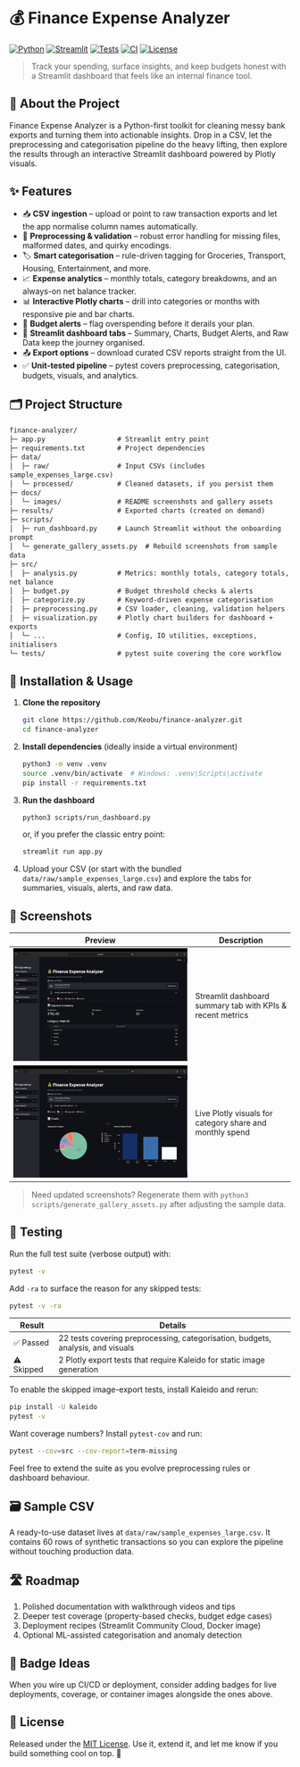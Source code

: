 # 💰 Finance Expense Analyzer

[![Python](https://img.shields.io/badge/python-3.13+-3776AB?logo=python&logoColor=white)](https://www.python.org/)
[![Streamlit](https://img.shields.io/badge/Streamlit-dashboard-FF4B4B?logo=streamlit&logoColor=white)](https://streamlit.io/)
[![Tests](https://img.shields.io/badge/tests-pytest%20%E2%9C%94%EF%B8%8F-6DB33F?logo=pytest&logoColor=white)](tests)
[![CI](https://github.com/Keobu/finance-analyzer/actions/workflows/tests.yml/badge.svg)](https://github.com/Keobu/finance-analyzer/actions/workflows/tests.yml)
[![License](https://img.shields.io/badge/License-MIT-green.svg)](LICENSE)

> Track your spending, surface insights, and keep budgets honest with a Streamlit dashboard that feels like an internal finance tool.

## 👋 About the Project
Finance Expense Analyzer is a Python-first toolkit for cleaning messy bank exports and turning them into actionable insights. Drop in a CSV, let the preprocessing and categorisation pipeline do the heavy lifting, then explore the results through an interactive Streamlit dashboard powered by Plotly visuals.

## ✨ Features
- 📥 **CSV ingestion** – upload or point to raw transaction exports and let the app normalise column names automatically.
- 🧹 **Preprocessing & validation** – robust error handling for missing files, malformed dates, and quirky encodings.
- 🏷️ **Smart categorisation** – rule-driven tagging for Groceries, Transport, Housing, Entertainment, and more.
- 📈 **Expense analytics** – monthly totals, category breakdowns, and an always-on net balance tracker.
- 📊 **Interactive Plotly charts** – drill into categories or months with responsive pie and bar charts.
- 🚨 **Budget alerts** – flag overspending before it derails your plan.
- 🧭 **Streamlit dashboard tabs** – Summary, Charts, Budget Alerts, and Raw Data keep the journey organised.
- 📤 **Export options** – download curated CSV reports straight from the UI.
- ✅ **Unit-tested pipeline** – pytest covers preprocessing, categorisation, budgets, visuals, and analytics.

## 🗂️ Project Structure
```text
finance-analyzer/
├─ app.py                  # Streamlit entry point
├─ requirements.txt        # Project dependencies
├─ data/
│  ├─ raw/                 # Input CSVs (includes sample_expenses_large.csv)
│  └─ processed/           # Cleaned datasets, if you persist them
├─ docs/
│  └─ images/              # README screenshots and gallery assets
├─ results/                # Exported charts (created on demand)
├─ scripts/
│  ├─ run_dashboard.py     # Launch Streamlit without the onboarding prompt
│  └─ generate_gallery_assets.py  # Rebuild screenshots from sample data
├─ src/
│  ├─ analysis.py          # Metrics: monthly totals, category totals, net balance
│  ├─ budget.py            # Budget threshold checks & alerts
│  ├─ categorize.py        # Keyword-driven expense categorisation
│  ├─ preprocessing.py     # CSV loader, cleaning, validation helpers
│  ├─ visualization.py     # Plotly chart builders for dashboard + exports
│  └─ ...                  # Config, IO utilities, exceptions, initialisers
└─ tests/                  # pytest suite covering the core workflow
```

## 🚀 Installation & Usage
1. **Clone the repository**
   ```bash
   git clone https://github.com/Keobu/finance-analyzer.git
   cd finance-analyzer
   ```
2. **Install dependencies** (ideally inside a virtual environment)
   ```bash
   python3 -m venv .venv
   source .venv/bin/activate  # Windows: .venv\Scripts\activate
   pip install -r requirements.txt
   ```
3. **Run the dashboard**
   ```bash
   python3 scripts/run_dashboard.py
   ```
   or, if you prefer the classic entry point:
   ```bash
   streamlit run app.py
   ```
4. Upload your CSV (or start with the bundled `data/raw/sample_expenses_large.csv`) and explore the tabs for summaries, visuals, alerts, and raw data.

## 📸 Screenshots
| Preview | Description |
| --- | --- |
| ![Dashboard overview](docs/images/summary.png) | Streamlit dashboard summary tab with KPIs & recent metrics |
| ![Interactive charts](docs/images/charts.png) | Live Plotly visuals for category share and monthly spend |

> Need updated screenshots? Regenerate them with `python3 scripts/generate_gallery_assets.py` after adjusting the sample data.

## 🧪 Testing
Run the full test suite (verbose output) with:
```bash
pytest -v
```
Add `-ra` to surface the reason for any skipped tests:
```bash
pytest -v -ra
```

| Result | Details |
| --- | --- |
| ✅ Passed | 22 tests covering preprocessing, categorisation, budgets, analysis, and visuals |
| ⚠️ Skipped | 2 Plotly export tests that require Kaleido for static image generation |

To enable the skipped image-export tests, install Kaleido and rerun:
```bash
pip install -U kaleido
pytest -v
```

Want coverage numbers? Install `pytest-cov` and run:
```bash
pytest --cov=src --cov-report=term-missing
```
Feel free to extend the suite as you evolve preprocessing rules or dashboard behaviour.

## 🗃️ Sample CSV
A ready-to-use dataset lives at `data/raw/sample_expenses_large.csv`. It contains 60 rows of synthetic transactions so you can explore the pipeline without touching production data.

## 🛣️ Roadmap
1. Polished documentation with walkthrough videos and tips
2. Deeper test coverage (property-based checks, budget edge cases)
3. Deployment recipes (Streamlit Community Cloud, Docker image)
4. Optional ML-assisted categorisation and anomaly detection

## 🧷 Badge Ideas
When you wire up CI/CD or deployment, consider adding badges for live deployments, coverage, or container images alongside the ones above.

## 📄 License
Released under the [MIT License](LICENSE). Use it, extend it, and let me know if you build something cool on top. 🚀
